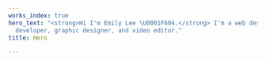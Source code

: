 ```yaml
---
works_index: true
hero_text: "<strong>Hi I'm Emily Lee \U0001F604.</strong> I'm a web designer, front-end
  developer, graphic designer, and video editor."
title: Hero

---
```

<Hero :text="$page.frontmatter.hero_text" />
<WorksList />